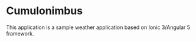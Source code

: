 # Cumulonimbus

This application is a sample weather application based on Ionic 3/Angular 5 framework.
